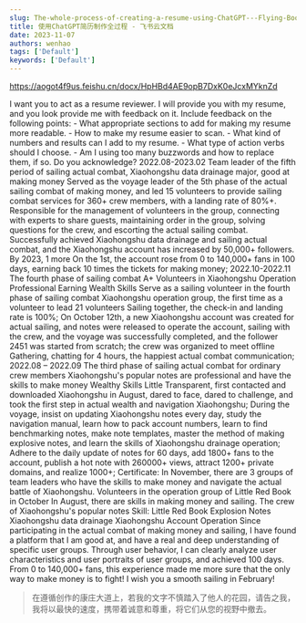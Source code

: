 ```yaml
---
slug: The-whole-process-of-creating-a-resume-using-ChatGPT---Flying-Book-Cloud-Documentation
title: ⁤⁤﻿⁣⁤​‬‬⁣‬⁣‬⁣‬⁤⁡‬⁢‍⁤⁢​​⁡⁤⁤‍﻿‍‌⁢⁢‍⁤‬‍​⁣⁣⁣⁣​‬⁢​⁡​⁤⁡使用ChatGPT简历制作全过程 - 飞书云文档
date: 2023-11-07
authors: wenhao
tags: ['Default']
keywords: ['Default']
---
```

https://aogot4f9us.feishu.cn/docx/HpHBd4AE9opB7DxK0eJcxMYknZd 

I want you to act as a resume reviewer. I will provide you with my resume, and you look provide me with feedback on it. Include feedback on the following points: - What appropriate sections to add for making my resume more readable. - How to make my resume easier to scan. - What kind of numbers and results can I add to my resume. - What type of action verbs should I choose. - Am I using too many buzzwords and how to replace them, if so. Do you acknowledge? 
2022.08-2023.02 Team leader of the fifth period of sailing actual combat, Xiaohongshu data drainage major, good at making money Served as the voyage leader of the 5th phase of the actual sailing combat of making money, and led 15 volunteers to provide sailing combat services for 360+ crew members, with a landing rate of 80%+. Responsible for the management of volunteers in the group, connecting with experts to share guests, maintaining order in the group, solving questions for the crew, and escorting the actual sailing combat. Successfully achieved Xiaohongshu data drainage and sailing actual combat, and the Xiaohongshu account has increased by 50,000+ followers. By 2023, 1 more On the 1st, the account rose from 0 to 140,000+ fans in 100 days, earning back 10 times the tickets for making money; 2022.10-2022.11 The fourth phase of sailing combat A+ Volunteers in Xiaohongshu Operation Professional Earning Wealth Skills Serve as a sailing volunteer in the fourth phase of sailing combat Xiaohongshu operation group, the first time as a volunteer to lead 21 volunteers Sailing together, the check-in and landing rate is 100%; On October 12th, a new Xiaohongshu account was created for actual sailing, and notes were released to operate the account, sailing with the crew, and the voyage was successfully completed, and the follower 2451 was started from scratch; the crew was organized to meet offline Gathering, chatting for 4 hours, the happiest actual combat communication; 2022.08 – 2022.09 The third phase of sailing actual combat for ordinary crew members Xiaohongshu's popular notes are professional and have the skills to make money Wealthy Skills Little Transparent, first contacted and downloaded Xiaohongshu in August, dared to face, dared to challenge, and took the first step in actual wealth and navigation Xiaohongshu; During the voyage, insist on updating Xiaohongshu notes every day, study the navigation manual, learn how to pack account numbers, learn to find benchmarking notes, make note templates, master the method of making explosive notes, and learn the skills of Xiaohongshu drainage operation; Adhere to the daily update of notes for 60 days, add 1800+ fans to the account, publish a hot note with 260000+ views, attract 1200+ private domains, and realize 1000+; Certificate: In November, there are 3 groups of team leaders who have the skills to make money and navigate the actual battle of Xiaohongshu. Volunteers in the operation group of Little Red Book in October In August, there are skills in making money and sailing. The crew of Xiaohongshu's popular notes Skill: Little Red Book Explosion Notes Xiaohongshu data drainage Xiaohongshu Account Operation Since participating in the actual combat of making money and sailing, I have found a platform that I am good at, and have a real and deep understanding of specific user groups. Through user behavior, I can clearly analyze user characteristics and user portraits of user groups, and achieved 100 days. From 0 to 140,000+ fans, this experience made me more sure that the only way to make money is to fight! I wish you a smooth sailing in February! 



 > 在遵循创作的康庄大道上，若我的文字不慎踏入了他人的花园，请告之我，我将以最快的速度，携带着诚意和尊重，将它们从您的视野中撤去。
